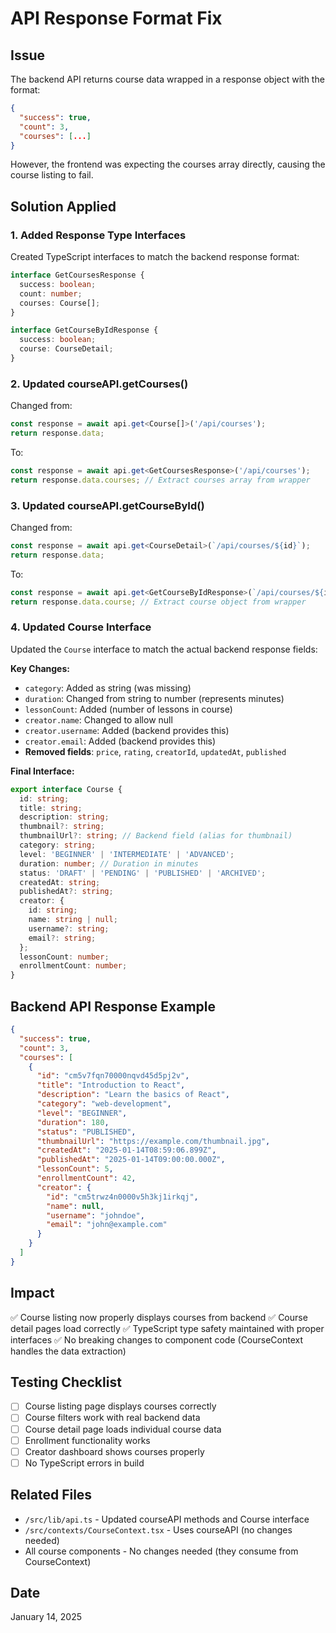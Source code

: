 # API Response Format Fix

## Issue
The backend API returns course data wrapped in a response object with the format:
```json
{
  "success": true,
  "count": 3,
  "courses": [...]
}
```

However, the frontend was expecting the courses array directly, causing the course listing to fail.

## Solution Applied

### 1. Added Response Type Interfaces
Created TypeScript interfaces to match the backend response format:

```typescript
interface GetCoursesResponse {
  success: boolean;
  count: number;
  courses: Course[];
}

interface GetCourseByIdResponse {
  success: boolean;
  course: CourseDetail;
}
```

### 2. Updated courseAPI.getCourses()
Changed from:
```typescript
const response = await api.get<Course[]>('/api/courses');
return response.data;
```

To:
```typescript
const response = await api.get<GetCoursesResponse>('/api/courses');
return response.data.courses; // Extract courses array from wrapper
```

### 3. Updated courseAPI.getCourseById()
Changed from:
```typescript
const response = await api.get<CourseDetail>(`/api/courses/${id}`);
return response.data;
```

To:
```typescript
const response = await api.get<GetCourseByIdResponse>(`/api/courses/${id}`);
return response.data.course; // Extract course object from wrapper
```

### 4. Updated Course Interface
Updated the `Course` interface to match the actual backend response fields:

**Key Changes:**
- `category`: Added as string (was missing)
- `duration`: Changed from string to number (represents minutes)
- `lessonCount`: Added (number of lessons in course)
- `creator.name`: Changed to allow null
- `creator.username`: Added (backend provides this)
- `creator.email`: Added (backend provides this)
- **Removed fields**: `price`, `rating`, `creatorId`, `updatedAt`, `published`

**Final Interface:**
```typescript
export interface Course {
  id: string;
  title: string;
  description: string;
  thumbnail?: string;
  thumbnailUrl?: string; // Backend field (alias for thumbnail)
  category: string;
  level: 'BEGINNER' | 'INTERMEDIATE' | 'ADVANCED';
  duration: number; // Duration in minutes
  status: 'DRAFT' | 'PENDING' | 'PUBLISHED' | 'ARCHIVED';
  createdAt: string;
  publishedAt?: string;
  creator: {
    id: string;
    name: string | null;
    username?: string;
    email?: string;
  };
  lessonCount: number;
  enrollmentCount: number;
}
```

## Backend API Response Example
```json
{
  "success": true,
  "count": 3,
  "courses": [
    {
      "id": "cm5v7fqn70000nqvd45d5pj2v",
      "title": "Introduction to React",
      "description": "Learn the basics of React",
      "category": "web-development",
      "level": "BEGINNER",
      "duration": 180,
      "status": "PUBLISHED",
      "thumbnailUrl": "https://example.com/thumbnail.jpg",
      "createdAt": "2025-01-14T08:59:06.899Z",
      "publishedAt": "2025-01-14T09:00:00.000Z",
      "lessonCount": 5,
      "enrollmentCount": 42,
      "creator": {
        "id": "cm5trwz4n0000v5h3kj1irkqj",
        "name": null,
        "username": "johndoe",
        "email": "john@example.com"
      }
    }
  ]
}
```

## Impact
✅ Course listing now properly displays courses from backend
✅ Course detail pages load correctly
✅ TypeScript type safety maintained with proper interfaces
✅ No breaking changes to component code (CourseContext handles the data extraction)

## Testing Checklist
- [ ] Course listing page displays courses correctly
- [ ] Course filters work with real backend data
- [ ] Course detail page loads individual course data
- [ ] Enrollment functionality works
- [ ] Creator dashboard shows courses properly
- [ ] No TypeScript errors in build

## Related Files
- `/src/lib/api.ts` - Updated courseAPI methods and Course interface
- `/src/contexts/CourseContext.tsx` - Uses courseAPI (no changes needed)
- All course components - No changes needed (they consume from CourseContext)

## Date
January 14, 2025
